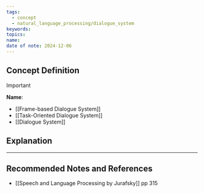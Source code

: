 ```yaml
---
tags:
  - concept
  - natural_language_processing/dialogue_system
keywords: 
topics: 
name: 
date of note: 2024-12-06
---
```


## Concept Definition

>[!important]
>**Name**: 


- [[Frame-based Dialogue System]]
- [[Task-Oriented Dialogue System]]
- [[Dialogue System]]

## Explanation





-----------
##  Recommended Notes and References



- [[Speech and Language Processing by Jurafsky]] pp 315